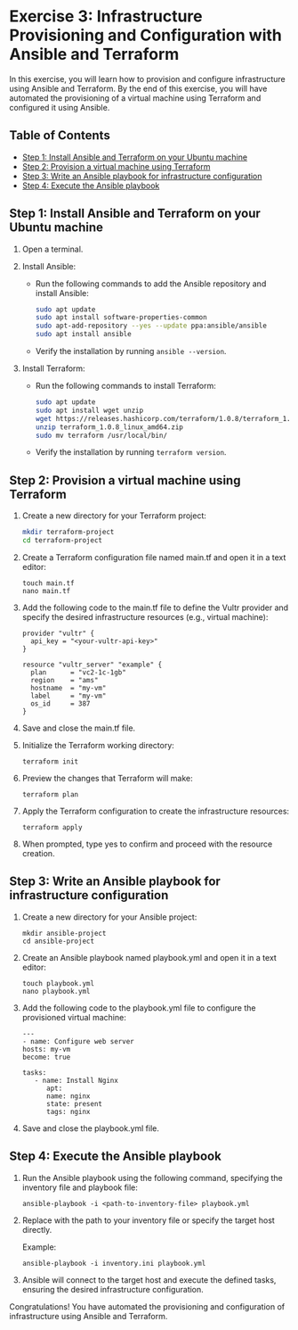 # Exercise 3: Infrastructure Provisioning and Configuration with Ansible and Terraform

In this exercise, you will learn how to provision and configure infrastructure using Ansible and Terraform. By the end of this exercise, you will have automated the provisioning of a virtual machine using Terraform and configured it using Ansible.

## Table of Contents

- [Step 1: Install Ansible and Terraform on your Ubuntu machine](#step-1-install-ansible-and-terraform-on-your-ubuntu-machine)
- [Step 2: Provision a virtual machine using Terraform](#step-2-provision-a-virtual-machine-using-terraform)
- [Step 3: Write an Ansible playbook for infrastructure configuration](#step-3-write-an-ansible-playbook-for-infrastructure-configuration)
- [Step 4: Execute the Ansible playbook](#step-4-execute-the-ansible-playbook)

## Step 1: Install Ansible and Terraform on your Ubuntu machine

1. Open a terminal.

2. Install Ansible:
   - Run the following commands to add the Ansible repository and install Ansible:
     ```bash
     sudo apt update
     sudo apt install software-properties-common
     sudo apt-add-repository --yes --update ppa:ansible/ansible
     sudo apt install ansible
     ```
   - Verify the installation by running `ansible --version`.

3. Install Terraform:
   - Run the following commands to install Terraform:
     ```bash
     sudo apt update
     sudo apt install wget unzip
     wget https://releases.hashicorp.com/terraform/1.0.8/terraform_1.0.8_linux_amd64.zip
     unzip terraform_1.0.8_linux_amd64.zip
     sudo mv terraform /usr/local/bin/
     ```
   - Verify the installation by running `terraform version`.

## Step 2: Provision a virtual machine using Terraform

1. Create a new directory for your Terraform project:
   ```bash
   mkdir terraform-project
   cd terraform-project
   ```
2. Create a Terraform configuration file named main.tf and open it in a text editor:
   ```
   touch main.tf
   nano main.tf
   ```
3. Add the following code to the main.tf file to define the Vultr provider and specify the desired infrastructure resources (e.g., virtual machine):
   ```
   provider "vultr" {
     api_key = "<your-vultr-api-key>"
   }

   resource "vultr_server" "example" {
     plan      = "vc2-1c-1gb"
     region    = "ams"
     hostname  = "my-vm"
     label     = "my-vm"
     os_id     = 387
   }
   ```
4. Save and close the main.tf file.
5. Initialize the Terraform working directory:
   ```
   terraform init
   ```

7. Preview the changes that Terraform will make:
   ```
   terraform plan
   ```
8. Apply the Terraform configuration to create the infrastructure resources:
   ```
   terraform apply
   ```
9. When prompted, type yes to confirm and proceed with the resource creation.

## Step 3: Write an Ansible playbook for infrastructure configuration
1. Create a new directory for your Ansible project:
   ```
   mkdir ansible-project
   cd ansible-project
   ```
2. Create an Ansible playbook named playbook.yml and open it in a text editor:
   ```
   touch playbook.yml
   nano playbook.yml
   ```
3. Add the following code to the playbook.yml file to configure the provisioned virtual machine:
   ```
   ---
   - name: Configure web server
   hosts: my-vm
   become: true

   tasks:
      - name: Install Nginx
         apt:
         name: nginx
         state: present
         tags: nginx
   ```

4. Save and close the playbook.yml file.

## Step 4: Execute the Ansible playbook
1. Run the Ansible playbook using the following command, specifying the inventory file and playbook file:

   ```
   ansible-playbook -i <path-to-inventory-file> playbook.yml
   ```
2. Replace <path-to-inventory-file> with the path to your inventory file or specify the target host directly.

   Example:
   ```
   ansible-playbook -i inventory.ini playbook.yml
   ```

3. Ansible will connect to the target host and execute the defined tasks, ensuring the desired infrastructure configuration.

Congratulations! You have automated the provisioning and configuration of infrastructure using Ansible and Terraform.
